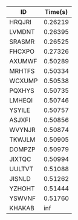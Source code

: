 |ID|Time(s)|
|-|-|
|HRQJRI|0.26219|
|LVMDNT|0.26395|
|SRASMR|0.26525|
|FHCXPO|0.27326|
|AXUMWF|0.50289|
|MRHTFS|0.50334|
|WCXUMP|0.50538|
|PQXHYS|0.50735|
|LMHEQI|0.50746|
|YSYILE|0.50757|
|ASJXFI|0.50856|
|WVYNJR|0.50874|
|TKWJLM|0.50905|
|DOMPZP|0.50979|
|JIXTQC|0.50994|
|UULTVT|0.51088|
|JISNLD|0.51262|
|YZHOHT|0.51444|
|YSWVNF|0.51760|
|KHAKAB|inf|
